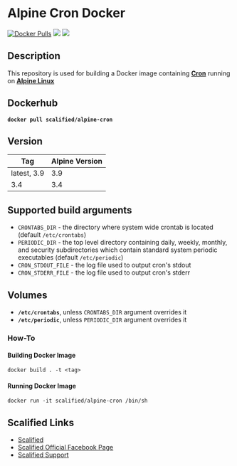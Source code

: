 # Alpine Cron Docker #

[![Docker Pulls](https://img.shields.io/docker/pulls/scalified/alpine-cron.svg)](https://hub.docker.com/r/scalified/alpine-cron)
[![](https://images.microbadger.com/badges/image/scalified/alpine-cron.svg)](https://microbadger.com/images/scalified/alpine-cron)
[![](https://images.microbadger.com/badges/version/scalified/alpine-cron.svg)](https://microbadger.com/images/scalified/alpine-cron)

## Description

This repository is used for building a Docker image containing [**Cron**](https://en.wikipedia.org/wiki/Cron) 
running on [**Alpine Linux**](https://alpinelinux.org/)

## Dockerhub

**`docker pull scalified/alpine-cron`**

## Version

| Tag         | Alpine Version |
|-------------|----------------|
| latest, 3.9 | 3.9            |
| 3.4         | 3.4            |

## Supported build arguments

* `CRONTABS_DIR` - the directory where system wide crontab is located (default `/etc/crontabs`)
* `PERIODIC_DIR` - the top level directory containing daily, weekly, monthly, and security	subdirectories which contain standard system periodic executables (default `/etc/periodic`)
* `CRON_STDOUT_FILE` - the log file used to output cron's stdout
* `CRON_STDERR_FILE` - the log file used to output cron's stderr

## Volumes

* **`/etc/crontabs`**, unless `CRONTABS_DIR` argument overrides it
* **`/etc/periodic`**, unless `PERIODIC_DIR` argument overrides it

### How-To

#### Building Docker Image

`docker build . -t <tag>`

#### Running Docker Image

`docker run -it scalified/alpine-cron /bin/sh`

## Scalified Links

* [Scalified](http://www.scalified.com)
* [Scalified Official Facebook Page](https://www.facebook.com/scalified)
* <a href="mailto:info@scalified.com?subject=[Docker Alpine Cron]: Proposals And Suggestions">Scalified Support</a>

